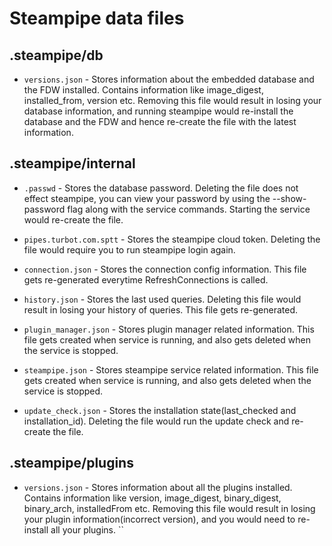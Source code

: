 # Steampipe data files

## .steampipe/db

- `versions.json` - Stores information about the embedded database and the FDW installed. Contains information like image_digest, installed_from, version etc. Removing this file would result in losing your database information, and running steampipe would re-install the database and the FDW and hence re-create the file with the latest information.

## .steampipe/internal

- `.passwd` - Stores the database password. Deleting the file does not effect steampipe, you can view your password by using the --show-password flag along with the service commands. Starting the service would re-create the file.

- `pipes.turbot.com.sptt` - Stores the steampipe cloud token. Deleting the file would require you to run steampipe login again.

- `connection.json` - Stores the connection config information. This file gets re-generated everytime RefreshConnections is called.

- `history.json` - Stores the last used queries. Deleting this file would result in losing your history of queries. This file gets re-generated.

- `plugin_manager.json` - Stores plugin manager related information. This file gets created when service is running, and also gets deleted when the service is stopped.

- `steampipe.json` - Stores steampipe service related information. This file gets created when service is running, and also gets deleted when the service is stopped.

- `update_check.json` - Stores the installation state(last_checked and installation_id). Deleting the file would run the update check and re-create the file.

## .steampipe/plugins

- `versions.json` - Stores information about all the plugins installed. Contains information like version, image_digest, binary_digest, binary_arch, installedFrom etc. Removing this file would result in losing your plugin information(incorrect version), and you would need to re-install all your plugins.
``